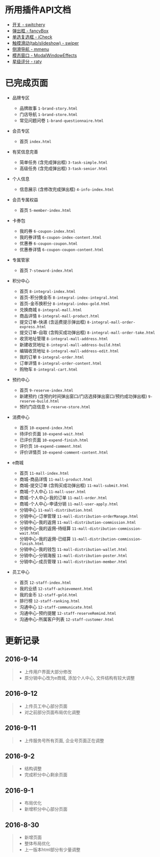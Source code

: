 # 所用插件API文档

- [开关 - switchery](http://abpetkov.github.io/switchery/)
- [弹出框 - fancyBox](http://fancyapps.com/fancybox/)
- [单选复选框 - iCheck](http://www.bootcss.com/p/icheck/)
- [触摸滑动(tab/slideshow) - swiper](http://www.swiper.com.cn/api/index.html)
- [侧滑导航 - mmenu](http://mmenu.frebsite.nl/)
- [模态窗口 - ModalWindowEffects](https://github.com/codrops/ModalWindowEffects)
- [星级评分 - raty](http://wbotelhos.com/raty)

# 已完成页面

- 品牌专区

  - 品牌故事 `1-brand-story.html`
  - 门店导航 `1-brand-store.html`
  - 常见问题问卷 `1-brand-questionnaire.html`

- 会员专区

  - 首页 `index.html`

- 有奖信息完善

  - 简单任务 (含完成弹出框) `3-task-simple.html`
  - 高级任务 (含完成弹出框) `3-task-senior.html`

- 个人信息

  - 信息展示 (含修改完成弹出框) `4-info-index.html`

- 会员专属权益

  - 首页 `5-member-index.html`

- 卡券包

  - 我的券 `6-coupon-index.html`
  - 我的券详情 `6-coupon-index-content.html`
  - 优惠券 `6-coupon-coupon.html`
  - 优惠券详情 `6-coupon-coupon-content.html`

- 专属管家

  - 首页 `7-steward-index.html`

- 积分中心

  - 首页 `8-integral-index.html`
  - 首页-积分换金币 `8-integral-index-integral.html`
  - 首页-金币换积分 `8-integral-index-gold.html`
  - 兑换商城 `8-integral-mall.html`
  - 商品详情 `8-integral-mall-product.html`
  - 提交订单-快递 (含运费提示弹出框) `8-integral-mall-order-express.html`
  - 提交订单-自取 (含购买成功弹出框) `8-integral-mall-order-take.html`
  - 收货地址管理 `8-integral-mall-address.html`
  - 新建收货地址 `8-integral-mall-address-build.html`
  - 编辑收货地址 `8-integral-mall-address-edit.html`
  - 我的订单 `8-integral-order.html`
  - 订单详情 `8-integral-order-content.html`
  - 购物车 `8-integral-cart.html`

- 预约中心

  - 首页 `9-reserve-index.html`
  - 新建预约 (含预约时间弹出窗口/门店选择弹出窗口/预约成功弹出框) `9-reserve-build.html`
  - 预约门店信息 `9-reserve-store.html`

- 消费中心

  - 首页 `10-expend-index.html`
  - 待评价页面 `10-expend-wait.html`
  - 已评价页面 `10-expend-finish.html`
  - 评价页 `10-expend-comment.html`
  - 评价详情页 `10-expend-comment-content.html`

- e商城
  - 首页 `11-mall-index.html`
  - 商城-商品详情 `11-mall-product.html`
  - 商城-提交订单 (含购买成功弹出框) `11-mall-submit.html`
  - 商城-个人中心 `11-mall-user.html`
  - 商城-个人中心-我的订单 `11-mall-order.html`
  - 商城-个人中心-申请分销 `11-mall-user-apply.html`
  - 分销中心 `11-mall-distribution.html`
  - 分销中心-订单管理 `11-mall-distribution-orderManage.html`
  - 分销中心-我的返佣 `11-mall-distribution-commission.html`
  - 分销中心-我的返佣-待结算 `11-mall-distribution-commission-wait.html`
  - 分销中心-我的返佣-已结算 `11-mall-distribution-commission-finish.html`
  - 分销中心-我的钱包 `11-mall-distribution-wallet.html`
  - 分销中心-分销海报 `11-mall-distribution-poster.html`
  - 分销中心-成员管理 `11-mall-distribution-member.html`

- 员工中心
  - 首页 `12-staff-index.html`
  - 我的业绩 `12-staff-achievement.html`
  - 我的金币 `12-staff-gold.html`
  - 排行榜 `12-staff-ranking.html`
  - 沟通中心 `12-staff-communicate.html`
  - 沟通中心-预约提醒 `12-staff-reserveRemind.html`
  - 沟通中心-所属客户列表 `12-staff-customer.html`

# 更新记录

## 2016-9-14

> - 上传用户界面大部分修改
> - 原分销中心改为e商城, 添加个人中心, 文件结构有较大调整

## 2016-9-12

> - 上传员工中心部分页面
> - 对之前部分页面布局优化调整

## 2016-9-11

> - 上传服务号所有页面, 企业号页面正在调整

## 2016-9-2

> - 结构调整
> - 完成积分中心剩余页面

## 2016-9-1

> - 布局优化
> - 新增积分中心部分页面

## 2016-8-30

> - 新增页面
> - 整体布局优化
> - 上一版本html部分有少量调整
